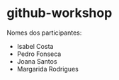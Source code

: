 # github-workshop

Nomes dos participantes:

-   Isabel Costa
-   Pedro Fonseca
-   Joana Santos
-   Margarida Rodrigues